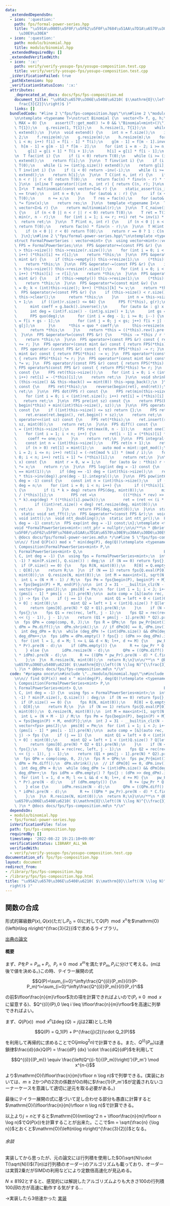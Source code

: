 ```yaml
---
data:
  _extendedDependsOn:
  - icon: ':question:'
    path: fps/formal-power-series.hpp
    title: "\u591A\u9805\u5F0F/\u5F62\u5F0F\u7684\u51AA\u7D1A\u6570\u30E9\u30A4\u30D6\
      \u30E9\u30EA"
  - icon: ':question:'
    path: modulo/binomial.hpp
    title: modulo/binomial.hpp
  _extendedRequiredBy: []
  _extendedVerifiedWith:
  - icon: ':x:'
    path: verify/verify-yosupo-fps/yosupo-composition.test.cpp
    title: verify/verify-yosupo-fps/yosupo-composition.test.cpp
  _isVerificationFailed: true
  _pathExtension: hpp
  _verificationStatusIcon: ':x:'
  attributes:
    _deprecated_at_docs: docs/fps/fps-composition.md
    document_title: "\u95A2\u6570\u306E\u5408\u6210( $\\mathrm{O}\\left((N \\log N)^{\\\
      frac{3}{2}}\\right)$ )"
    links: []
  bundledCode: "#line 2 \"fps/fps-composition.hpp\"\n\n#line 2 \"modulo/binomial.hpp\"\
    \n\ntemplate <typename T>\nstruct Binomial {\n  vector<T> f, g, h;\n  Binomial(int\
    \ MAX = 0) {\n    assert(T::get_mod() != 0 && \"Binomial<mint>()\");\n    f.resize(1,\
    \ T{1});\n    g.resize(1, T{1});\n    h.resize(1, T{1});\n    while (MAX >= (int)f.size())\
    \ extend();\n  }\n\n  void extend() {\n    int n = f.size();\n    int m = n *\
    \ 2;\n    f.resize(m);\n    g.resize(m);\n    h.resize(m);\n    for (int i = n;\
    \ i < m; i++) f[i] = f[i - 1] * T(i);\n    g[m - 1] = f[m - 1].inverse();\n  \
    \  h[m - 1] = g[m - 1] * f[m - 2];\n    for (int i = m - 2; i >= n; i--) {\n \
    \     g[i] = g[i + 1] * T(i + 1);\n      h[i] = g[i] * f[i - 1];\n    }\n  }\n\
    \n  T fac(int i) {\n    if (i < 0) return T(0);\n    while (i >= (int)f.size())\
    \ extend();\n    return f[i];\n  }\n\n  T finv(int i) {\n    if (i < 0) return\
    \ T(0);\n    while (i >= (int)g.size()) extend();\n    return g[i];\n  }\n\n \
    \ T inv(int i) {\n    if (i < 0) return -inv(-i);\n    while (i >= (int)h.size())\
    \ extend();\n    return h[i];\n  }\n\n  T C(int n, int r) {\n    if (n < 0 ||\
    \ n < r || r < 0) return T(0);\n    return fac(n) * finv(n - r) * finv(r);\n \
    \ }\n\n  inline T operator()(int n, int r) { return C(n, r); }\n\n  template <typename\
    \ I>\n  T multinomial(const vector<I>& r) {\n    static_assert(is_integral<I>::value\
    \ == true);\n    int n = 0;\n    for (auto& x : r) {\n      if (x < 0) return\
    \ T(0);\n      n += x;\n    }\n    T res = fac(n);\n    for (auto& x : r) res\
    \ *= finv(x);\n    return res;\n  }\n\n  template <typename I>\n  T operator()(const\
    \ vector<I>& r) {\n    return multinomial(r);\n  }\n\n  T C_naive(int n, int r)\
    \ {\n    if (n < 0 || n < r || r < 0) return T(0);\n    T ret = T(1);\n    r =\
    \ min(r, n - r);\n    for (int i = 1; i <= r; ++i) ret *= inv(i) * (n--);\n  \
    \  return ret;\n  }\n\n  T P(int n, int r) {\n    if (n < 0 || n < r || r < 0)\
    \ return T(0);\n    return fac(n) * finv(n - r);\n  }\n\n  T H(int n, int r) {\n\
    \    if (n < 0 || r < 0) return T(0);\n    return r == 0 ? 1 : C(n + r - 1, r);\n\
    \  }\n};\n#line 2 \"fps/formal-power-series.hpp\"\n\ntemplate <typename mint>\n\
    struct FormalPowerSeries : vector<mint> {\n  using vector<mint>::vector;\n  using\
    \ FPS = FormalPowerSeries;\n\n  FPS &operator+=(const FPS &r) {\n    if (r.size()\
    \ > this->size()) this->resize(r.size());\n    for (int i = 0; i < (int)r.size();\
    \ i++) (*this)[i] += r[i];\n    return *this;\n  }\n\n  FPS &operator+=(const\
    \ mint &r) {\n    if (this->empty()) this->resize(1);\n    (*this)[0] += r;\n\
    \    return *this;\n  }\n\n  FPS &operator-=(const FPS &r) {\n    if (r.size()\
    \ > this->size()) this->resize(r.size());\n    for (int i = 0; i < (int)r.size();\
    \ i++) (*this)[i] -= r[i];\n    return *this;\n  }\n\n  FPS &operator-=(const\
    \ mint &r) {\n    if (this->empty()) this->resize(1);\n    (*this)[0] -= r;\n\
    \    return *this;\n  }\n\n  FPS &operator*=(const mint &v) {\n    for (int k\
    \ = 0; k < (int)this->size(); k++) (*this)[k] *= v;\n    return *this;\n  }\n\n\
    \  FPS &operator/=(const FPS &r) {\n    if (this->size() < r.size()) {\n     \
    \ this->clear();\n      return *this;\n    }\n    int n = this->size() - r.size()\
    \ + 1;\n    if ((int)r.size() <= 64) {\n      FPS f(*this), g(r);\n      g.shrink();\n\
    \      mint coeff = g.back().inverse();\n      for (auto &x : g) x *= coeff;\n\
    \      int deg = (int)f.size() - (int)g.size() + 1;\n      int gs = g.size();\n\
    \      FPS quo(deg);\n      for (int i = deg - 1; i >= 0; i--) {\n        quo[i]\
    \ = f[i + gs - 1];\n        for (int j = 0; j < gs; j++) f[i + j] -= quo[i] *\
    \ g[j];\n      }\n      *this = quo * coeff;\n      this->resize(n, mint(0));\n\
    \      return *this;\n    }\n    return *this = ((*this).rev().pre(n) * r.rev().inv(n)).pre(n).rev();\n\
    \  }\n\n  FPS &operator%=(const FPS &r) {\n    *this -= *this / r * r;\n    shrink();\n\
    \    return *this;\n  }\n\n  FPS operator+(const FPS &r) const { return FPS(*this)\
    \ += r; }\n  FPS operator+(const mint &v) const { return FPS(*this) += v; }\n\
    \  FPS operator-(const FPS &r) const { return FPS(*this) -= r; }\n  FPS operator-(const\
    \ mint &v) const { return FPS(*this) -= v; }\n  FPS operator*(const FPS &r) const\
    \ { return FPS(*this) *= r; }\n  FPS operator*(const mint &v) const { return FPS(*this)\
    \ *= v; }\n  FPS operator/(const FPS &r) const { return FPS(*this) /= r; }\n \
    \ FPS operator%(const FPS &r) const { return FPS(*this) %= r; }\n  FPS operator-()\
    \ const {\n    FPS ret(this->size());\n    for (int i = 0; i < (int)this->size();\
    \ i++) ret[i] = -(*this)[i];\n    return ret;\n  }\n\n  void shrink() {\n    while\
    \ (this->size() && this->back() == mint(0)) this->pop_back();\n  }\n\n  FPS rev()\
    \ const {\n    FPS ret(*this);\n    reverse(begin(ret), end(ret));\n    return\
    \ ret;\n  }\n\n  FPS dot(FPS r) const {\n    FPS ret(min(this->size(), r.size()));\n\
    \    for (int i = 0; i < (int)ret.size(); i++) ret[i] = (*this)[i] * r[i];\n \
    \   return ret;\n  }\n\n  FPS pre(int sz) const {\n    return FPS(begin(*this),\
    \ begin(*this) + min((int)this->size(), sz));\n  }\n\n  FPS operator>>(int sz)\
    \ const {\n    if ((int)this->size() <= sz) return {};\n    FPS ret(*this);\n\
    \    ret.erase(ret.begin(), ret.begin() + sz);\n    return ret;\n  }\n\n  FPS\
    \ operator<<(int sz) const {\n    FPS ret(*this);\n    ret.insert(ret.begin(),\
    \ sz, mint(0));\n    return ret;\n  }\n\n  FPS diff() const {\n    const int n\
    \ = (int)this->size();\n    FPS ret(max(0, n - 1));\n    mint one(1), coeff(1);\n\
    \    for (int i = 1; i < n; i++) {\n      ret[i - 1] = (*this)[i] * coeff;\n \
    \     coeff += one;\n    }\n    return ret;\n  }\n\n  FPS integral() const {\n\
    \    const int n = (int)this->size();\n    FPS ret(n + 1);\n    ret[0] = mint(0);\n\
    \    if (n > 0) ret[1] = mint(1);\n    auto mod = mint::get_mod();\n    for (int\
    \ i = 2; i <= n; i++) ret[i] = (-ret[mod % i]) * (mod / i);\n    for (int i =\
    \ 0; i < n; i++) ret[i + 1] *= (*this)[i];\n    return ret;\n  }\n\n  mint eval(mint\
    \ x) const {\n    mint r = 0, w = 1;\n    for (auto &v : *this) r += w * v, w\
    \ *= x;\n    return r;\n  }\n\n  FPS log(int deg = -1) const {\n    assert((*this)[0]\
    \ == mint(1));\n    if (deg == -1) deg = (int)this->size();\n    return (this->diff()\
    \ * this->inv(deg)).pre(deg - 1).integral();\n  }\n\n  FPS pow(int64_t k, int\
    \ deg = -1) const {\n    const int n = (int)this->size();\n    if (deg == -1)\
    \ deg = n;\n    for (int i = 0; i < n; i++) {\n      if ((*this)[i] != mint(0))\
    \ {\n        if (i * k > deg) return FPS(deg, mint(0));\n        mint rev = mint(1)\
    \ / (*this)[i];\n        FPS ret =\n            (((*this * rev) >> i).log(deg)\
    \ * k).exp(deg) * ((*this)[i].pow(k));\n        ret = (ret << (i * k)).pre(deg);\n\
    \        if ((int)ret.size() < deg) ret.resize(deg, mint(0));\n        return\
    \ ret;\n      }\n    }\n    return FPS(deg, mint(0));\n  }\n\n  static void *ntt_ptr;\n\
    \  static void set_fft();\n  FPS &operator*=(const FPS &r);\n  void ntt();\n \
    \ void intt();\n  void ntt_doubling();\n  static int ntt_pr();\n  FPS inv(int\
    \ deg = -1) const;\n  FPS exp(int deg = -1) const;\n};\ntemplate <typename mint>\n\
    void *FormalPowerSeries<mint>::ntt_ptr = nullptr;\n\n/**\n * @brief \u591A\u9805\
    \u5F0F/\u5F62\u5F0F\u7684\u51AA\u7D1A\u6570\u30E9\u30A4\u30D6\u30E9\u30EA\n *\
    \ @docs docs/fps/formal-power-series.md\n */\n#line 5 \"fps/fps-composition.hpp\"\
    \n\n// find Q(P(x)) mod x ^ min(deg(P), deg(Q))\ntemplate <typename mint>\nFormalPowerSeries<mint>\
    \ Composition(FormalPowerSeries<mint> P,\n                                   \
    \ FormalPowerSeries<mint> Q,\n                                    Binomial<mint>&\
    \ C, int deg = -1) {\n  using fps = FormalPowerSeries<mint>;\n  int N = (deg ==\
    \ -1) ? min(P.size(), Q.size()) : deg;\n  if (N == 0) return fps{};\n  P.shrink();\n\
    \  if (P.size() == 0) {\n    fps R(N, mint(0));\n    R[0] = Q.empty() ? mint(0)\
    \ : Q[0];\n    return R;\n  }\n  if (N == 1) return fps{Q.eval(P[0])};\n\n  P.resize(N,\
    \ mint(0));\n  Q.resize(N, mint(0));\n  int M = max<int>(1, sqrt(N / log2(N)));\n\
    \  int L = (N + M - 1) / M;\n  fps Pm = fps{begin(P), begin(P) + M};\n  fps Pr\
    \ = fps{begin(P) + M, end(P)};\n\n  int J = 31 - __builtin_clz(N - 1) + 1;\n \
    \ vector<fps> pms(J);\n  pms[0] = Pm;\n  for (int i = 1; i < J; i++) pms[i] =\
    \ (pms[i - 1] * pms[i - 1]).pre(N);\n\n  auto comp = [&](auto rec, int left, int\
    \ j) -> fps {\n    if (j == 1) {\n      mint Q1 = left + 0 < (int)Q.size() ? Q[left\
    \ + 0] : mint(0);\n      mint Q2 = left + 1 < (int)Q.size() ? Q[left + 1] : mint(0);\n\
    \      return (pms[0].pre(N) * Q2 + Q1).pre(N);\n    }\n    if (N <= left) return\
    \ fps{};\n    fps Q1 = rec(rec, left, j - 1);\n    fps Q2 = rec(rec, left + (1\
    \ << (j - 1)), j - 1);\n    return (Q1 + pms[j - 1].pre(N) * Q2).pre(N);\n  };\n\
    \n  fps QPm = comp(comp, 0, J);\n  fps R = QPm;\n  fps pw_Pr{mint(1)};\n  fps\
    \ dPm = Pm.diff();\n  dPm.shrink();\n  // if dPm[0] == 0, dPm.inv() is undefined\n\
    \  int deg_dPm = 0;\n  while (deg_dPm != (int)dPm.size() && dPm[deg_dPm] == mint(0))\
    \ deg_dPm++;\n  fps idPm = dPm.empty() ? fps{} : (dPm >> deg_dPm).inv(N);\n\n\
    \  for (int l = 1, d = M; l <= L && d < N; l++, d += M) {\n    pw_Pr = (pw_Pr\
    \ * Pr).pre(N - d);\n    if (dPm.empty()) {\n      R += (pw_Pr * Q[l]) << d;\n\
    \    } else {\n      idPm.resize(N - d);\n      QPm = ((QPm.diff() >> deg_dPm)\
    \ * idPm).pre(N - d);\n      R += ((QPm * pw_Pr).pre(N - d) * C.finv(l)) << d;\n\
    \    };\n  }\n  R.resize(N, mint(0));\n  return R;\n}\n\n/**\n * @brief \u95A2\
    \u6570\u306E\u5408\u6210( $\\mathrm{O}\\left((N \\log N)^{\\frac{3}{2}}\\right)$\
    \ )\n * @docs docs/fps/fps-composition.md\n */\n"
  code: "#pragma once\n\n#include \"../modulo/binomial.hpp\"\n#include \"./formal-power-series.hpp\"\
    \n\n// find Q(P(x)) mod x ^ min(deg(P), deg(Q))\ntemplate <typename mint>\nFormalPowerSeries<mint>\
    \ Composition(FormalPowerSeries<mint> P,\n                                   \
    \ FormalPowerSeries<mint> Q,\n                                    Binomial<mint>&\
    \ C, int deg = -1) {\n  using fps = FormalPowerSeries<mint>;\n  int N = (deg ==\
    \ -1) ? min(P.size(), Q.size()) : deg;\n  if (N == 0) return fps{};\n  P.shrink();\n\
    \  if (P.size() == 0) {\n    fps R(N, mint(0));\n    R[0] = Q.empty() ? mint(0)\
    \ : Q[0];\n    return R;\n  }\n  if (N == 1) return fps{Q.eval(P[0])};\n\n  P.resize(N,\
    \ mint(0));\n  Q.resize(N, mint(0));\n  int M = max<int>(1, sqrt(N / log2(N)));\n\
    \  int L = (N + M - 1) / M;\n  fps Pm = fps{begin(P), begin(P) + M};\n  fps Pr\
    \ = fps{begin(P) + M, end(P)};\n\n  int J = 31 - __builtin_clz(N - 1) + 1;\n \
    \ vector<fps> pms(J);\n  pms[0] = Pm;\n  for (int i = 1; i < J; i++) pms[i] =\
    \ (pms[i - 1] * pms[i - 1]).pre(N);\n\n  auto comp = [&](auto rec, int left, int\
    \ j) -> fps {\n    if (j == 1) {\n      mint Q1 = left + 0 < (int)Q.size() ? Q[left\
    \ + 0] : mint(0);\n      mint Q2 = left + 1 < (int)Q.size() ? Q[left + 1] : mint(0);\n\
    \      return (pms[0].pre(N) * Q2 + Q1).pre(N);\n    }\n    if (N <= left) return\
    \ fps{};\n    fps Q1 = rec(rec, left, j - 1);\n    fps Q2 = rec(rec, left + (1\
    \ << (j - 1)), j - 1);\n    return (Q1 + pms[j - 1].pre(N) * Q2).pre(N);\n  };\n\
    \n  fps QPm = comp(comp, 0, J);\n  fps R = QPm;\n  fps pw_Pr{mint(1)};\n  fps\
    \ dPm = Pm.diff();\n  dPm.shrink();\n  // if dPm[0] == 0, dPm.inv() is undefined\n\
    \  int deg_dPm = 0;\n  while (deg_dPm != (int)dPm.size() && dPm[deg_dPm] == mint(0))\
    \ deg_dPm++;\n  fps idPm = dPm.empty() ? fps{} : (dPm >> deg_dPm).inv(N);\n\n\
    \  for (int l = 1, d = M; l <= L && d < N; l++, d += M) {\n    pw_Pr = (pw_Pr\
    \ * Pr).pre(N - d);\n    if (dPm.empty()) {\n      R += (pw_Pr * Q[l]) << d;\n\
    \    } else {\n      idPm.resize(N - d);\n      QPm = ((QPm.diff() >> deg_dPm)\
    \ * idPm).pre(N - d);\n      R += ((QPm * pw_Pr).pre(N - d) * C.finv(l)) << d;\n\
    \    };\n  }\n  R.resize(N, mint(0));\n  return R;\n}\n\n/**\n * @brief \u95A2\
    \u6570\u306E\u5408\u6210( $\\mathrm{O}\\left((N \\log N)^{\\frac{3}{2}}\\right)$\
    \ )\n * @docs docs/fps/fps-composition.md\n */\n"
  dependsOn:
  - modulo/binomial.hpp
  - fps/formal-power-series.hpp
  isVerificationFile: false
  path: fps/fps-composition.hpp
  requiredBy: []
  timestamp: '2022-08-22 19:21:10+09:00'
  verificationStatus: LIBRARY_ALL_WA
  verifiedWith:
  - verify/verify-yosupo-fps/yosupo-composition.test.cpp
documentation_of: fps/fps-composition.hpp
layout: document
redirect_from:
- /library/fps/fps-composition.hpp
- /library/fps/fps-composition.hpp.html
title: "\u95A2\u6570\u306E\u5408\u6210( $\\mathrm{O}\\left((N \\log N)^{\\frac{3}{2}}\\\
  right)$ )"
---
```


## 関数の合成

形式的冪級数$P(x),Q(x)$(ただし$P_0 = 0$)に対して$Q(P) \mod x^{n}$を$\mathrm{O}(\left(n\log n\right)^{\frac{3}{2}})$で求めるライブラリ。

[出典の論文](http://www.eecs.harvard.edu/~htk/publication/1978-jacm-brent-kung.pdf)

#### 概要

まず、$P$を$P = P_m + P_r,\ \ P_r \equiv 0 \mod x^m$を満たす$P_m,P_r$に分けて考える。($m$は後で値を決める。)この時、テイラー展開の式

$$Q(P)=\sum_{i=0}^\infty\frac{Q^{(i)}(P_m)}{i!}(P-P_m)^i=\sum_{i=0}^\infty\frac{Q^{(i)}(P_m)}{i!}(P_r)^i$$

の前$\lfloor\frac{n}{m}\rfloor$次の項を計算できればよいので($P_r \equiv 0 \mod x$に留意する)、$Q^{(i)}(P),0 \leq i \leq \lfloor\frac{n}{m}\rfloor$を高速に列挙できればよい。

まず、$Q(P(x))\mod x^n$は$\deg(Q) = j$($j$は2冪)とした時

$$Q(P) = Q_1(P) + P^{\frac{j}{2}}\cdot Q_2(P)$$

を利用して再帰的に求めることで$\mathrm{O}(jm\log^2 n)$で計算できる。また、$Q^{(i)}(P_m)$は連鎖律$\frac{d}{dx}Q(P) = \frac{dP} {dx} \cdot \frac{dQ}{dP}$を利用して

$$Q^{(i)}{(P_m)} \equiv \frac{\left(Q^{(i-1)}{(P_m)}\right)'}{P_m'} \mod x^{n-i}$$

より$\mathrm{O}(\lfloor\frac{n}{m}\rfloor n \log n)$で列挙できる。(実装においては、$m \geq 2$かつ$P$の$2$次の係数が$0$の時に$\frac{1}{P_m'}$が定義されないコーナーケースを意識して適切に逆元を取る必要がある。)

最後にテイラー展開の式に基づいて足し合わせる部分も愚直に計算すると$\mathrm{O}(\lfloor\frac{n}{m}\rfloor n \log n)$で計算できる。

以上より$j = n$とすると$\mathrm{O}(nm\log^2 n + \lfloor\frac{n}{m}\rfloor n \log n)$で$Q(P(x))$を計算することが出来た。ここで$m = \sqrt{\frac{n} {\log n}}$とおくと$\mathrm{O}(\left(n\log n\right)^{\frac{3}{2}})$となる。

###### 余談

実装してから思ったが、元の論文には行列積を使用した$O(\sqrt{N}\cdot T(\sqrt{N}))$($T(n)$は行列積のオーダー)のアルゴリズムも載っており、オーダーは実質2乗だがSIMDの利用などにより定数倍高速化が見込める。

$N \leq 8192$とすると、感覚的には解説したアルゴリズムよりも大きさ$100$の行列積$100回$の方が高速に動作する気がする… 

$\rightarrow$実装したら3倍速かった [実装](https://nyaannyaan.github.io/library/library/fps/fps-composition-fast.hpp.html)
